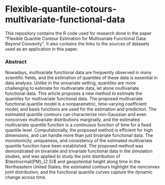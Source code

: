 # Flexible-quantile-cotours-multivariate-functional-data
This repository contains the R code used for research done in the paper "Flexible Quantile Contour Estimation for Multivariate Functional Data: Beyond Convexity". It also contains the links to the sources of datasets used as an application in this paper.

### Abstract
		
Nowadays, multivariate functional data are frequently observed in many scientific fields, and the estimation of quantiles of these data is essential in data analysis. Unlike in the univariate setting, quantiles are more challenging to estimate for multivariate data, let alone multivariate functional data. This article proposes a new method to estimate the quantiles for multivariate functional data. The proposed multivariate functional quantile model is a nonparametric, time-varying coefficient model, and basis functions are used for the estimation and prediction. The estimated quantile contours can characterize non-Gaussian and even nonconvex multivariate distributions marginally, and the estimated multivariate quantile function is a continuous function of time for a fixed quantile level. Computationally, the proposed method is efficient for high dimensions, and can handle more than just bivariate functional data. The monotonicity, uniqueness, and consistency of the estimated multivariate quantile function have been established. The proposed method was demonstrated on bivariate and trivariate functional data in the simulation studies, and was applied to study the joint distribution of $\textnormal{PM}_{2.5}$ and geopotential height along time in the Northeastern United States; the estimated contours highlight the nonconvex joint distribution, and the functional quantile curves capture the dynamic change across time.
